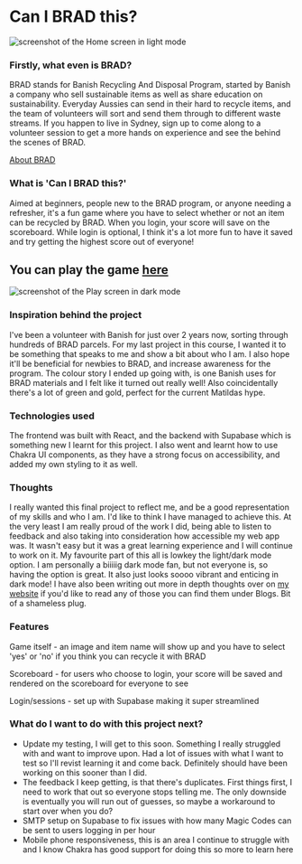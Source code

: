# Can I BRAD this?

![screenshot of the Home screen in light mode](https://i.ibb.co/w4qYCDp/Homescreen-screenshot.png)

### Firstly, what even is BRAD?

BRAD stands for Banish Recycling And Disposal Program, started by Banish a company who sell sustainable items as well as share education on sustainability. Everyday Aussies can send in their hard to recycle items, and the team of volunteers will sort and send them through to different waste streams. If you happen to live in Sydney, sign up to come along to a volunteer session to get a more hands on experience and see the behind the scenes of BRAD.

[About BRAD](https://banish.com.au/pages/recycling-program)

### What is 'Can I BRAD this?'

Aimed at beginners, people new to the BRAD program, or anyone needing a refresher, it's a fun game where you have to select whether or not an item can be recycled by BRAD. When you login, your score will save on the scoreboard. While login is optional, I think it's a lot more fun to have it saved and try getting the highest score out of everyone!

## You can play the game [here](https://project4-p2ro.onrender.com/)

![screenshot of the Play screen in dark mode](https://i.ibb.co/rF6QrvF/Play-screen-screenshot.png)

### Inspiration behind the project

I've been a volunteer with Banish for just over 2 years now, sorting through hundreds of BRAD parcels. For my last project in this course, I wanted it to be something that speaks to me and show a bit about who I am. I also hope it'll be beneficial for newbies to BRAD, and increase awareness for the program. The colour story I ended up going with, is one Banish uses for BRAD materials and I felt like it turned out really well! Also coincidentally there's a lot of green and gold, perfect for the current Matildas hype.

### Technologies used

The frontend was built with React, and the backend with Supabase which is something new I learnt for this project. I also went and learnt how to use Chakra UI components, as they have a strong focus on accessibility, and added my own styling to it as well.

### Thoughts

I really wanted this final project to reflect me, and be a good representation of my skills and who I am. I'd like to think I have managed to achieve this. At the very least I am really proud of the work I did, being able to listen to feedback and also taking into consideration how accessible my web app was. It wasn't easy but it was a great learning experience and I will continue to work on it. My favourite part of this all is lowkey the light/dark mode option. I am personally a biiiiig dark mode fan, but not everyone is, so having the option is great. It also just looks soooo vibrant and enticing in dark mode! I have also been writing out more in depth thoughts over on [my website](https://galitmoss.com/) if you'd like to read any of those you can find them under Blogs. Bit of a shameless plug.

### Features

Game itself - an image and item name will show up and you have to select 'yes' or 'no' if you think you can recycle it with BRAD

Scoreboard - for users who choose to login, your score will be saved and rendered on the scoreboard for everyone to see

Login/sessions - set up with Supabase making it super streamlined

### What do I want to do with this project next?

- Update my testing, I will get to this soon. Something I really struggled with and want to improve upon. Had a lot of issues with what I want to test so I'll revist learning it and come back. Definitely should have been working on this sooner than I did.
- The feedback I keep getting, is that there's duplicates. First things first, I need to work that out so everyone stops telling me. The only downside is eventually you will run out of guesses, so maybe a workaround to start over when you do?
- SMTP setup on Supabase to fix issues with how many Magic Codes can be sent to users logging in per hour
- Mobile phone responsiveness, this is an area I continue to struggle with and I know Chakra has good support for doing this so more to learn here
